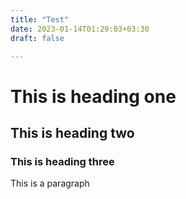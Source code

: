 ```yaml
---
title: "Test"
date: 2023-01-14T01:29:03+03:30
draft: false

---
```


# This is heading one 
## This is heading two
### This is heading three
This is a paragraph